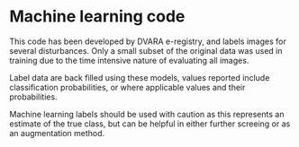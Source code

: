 # Machine learning code

This code has been developed by DVARA e-registry, and labels images for several disturbances. Only a small subset of the original data was used in training due to the time intensive nature of evaluating all images.

Label data are back filled using these models, values reported include classification probabilities, or where applicable values and their probabilities.

Machine learning labels should be used with caution as this represents an estimate of the true class, but can be helpful in either further screeing or as an augmentation method.